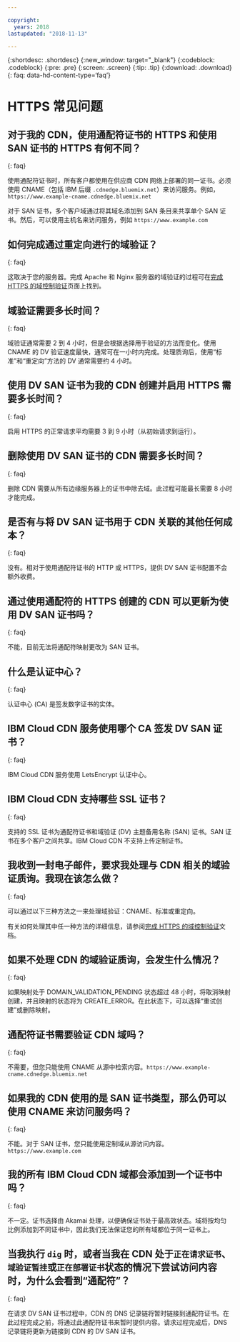 ```yaml
---

copyright:
  years: 2018
lastupdated: "2018-11-13"

---
```


{:shortdesc: .shortdesc}
{:new_window: target="_blank"}
{:codeblock: .codeblock}
{:pre: .pre}
{:screen: .screen}
{:tip: .tip}
{:download: .download}
{: faq: data-hd-content-type=‘faq’}

# HTTPS 常见问题 

## 对于我的 CDN，使用通配符证书的 HTTPS 和使用 SAN 证书的 HTTPS 有何不同？
{: faq}

使用通配符证书时，所有客户都使用在供应商 CDN 网络上部署的同一证书。必须使用 CNAME（包括 IBM 后缀 `.cdnedge.bluemix.net`）来访问服务。例如，`https://www.example-cname.cdnedge.bluemix.net`

对于 SAN 证书，多个客户域通过将其域名添加到 SAN 条目来共享单个 SAN 证书。然后，可以使用主机名来访问服务，例如 `https://www.example.com`

## 如何完成通过重定向进行的域验证？
{: faq}

这取决于您的服务器。完成 Apache 和 Nginx 服务器的域验证的过程可在[完成 HTTPS 的域控制验证](how-to-https.html#redirect)页面上找到。

## 域验证需要多长时间？
{: faq}

域验证通常需要 2 到 4 小时，但是会根据选择用于验证的方法而变化。使用 CNAME 的 DV 验证速度最快，通常可在一小时内完成。处理质询后，使用“标准”和“重定向”方法的 DV 通常需要约 4 小时。

## 使用 DV SAN 证书为我的 CDN 创建并启用 HTTPS 需要多长时间？
{: faq}

启用 HTTPS 的正常请求平均需要 3 到 9 小时（从初始请求到运行）。

## 删除使用 DV SAN 证书的 CDN 需要多长时间？
{: faq}

删除 CDN 需要从所有边缘服务器上的证书中除去域。此过程可能最长需要 8 小时才能完成。

## 是否有与将 DV SAN 证书用于 CDN 关联的其他任何成本？
{: faq}

没有。相对于使用通配符证书的 HTTP 或 HTTPS，提供 DV SAN 证书配置不会额外收费。

## 通过使用通配符的 HTTPS 创建的 CDN 可以更新为使用 DV SAN 证书吗？
{: faq}

不能，目前无法将通配符映射更改为 SAN 证书。

## 什么是认证中心？
{: faq}

认证中心 (CA) 是签发数字证书的实体。

## IBM Cloud CDN 服务使用哪个 CA 签发 DV SAN 证书？
{: faq}

IBM Cloud CDN 服务使用 LetsEncrypt 认证中心。

## IBM Cloud CDN 支持哪些 SSL 证书？
{: faq}

支持的 SSL 证书为通配符证书和域验证 (DV) 主题备用名称 (SAN) 证书。SAN 证书在多个客户之间共享。IBM Cloud CDN 不支持上传定制证书。

## 我收到一封电子邮件，要求我处理与 CDN 相关的域验证质询。我现在该怎么做？
{: faq}

可以通过以下三种方法之一来处理域验证：CNAME、标准或重定向。

有关如何处理其中任一种方法的详细信息，请参阅[完成 HTTPS 的域控制验证](how-to-https.html#how-to-https.html#initial-steps-to-domain-control-validation)文档。

## 如果不处理 CDN 的域验证质询，会发生什么情况？
{: faq}

如果映射处于 DOMAIN_VALIDATION_PENDING 状态超过 48 小时，将取消映射创建，并且映射的状态将为 CREATE_ERROR。在此状态下，可以选择“重试创建”或删除映射。

## 通配符证书需要验证 CDN 域吗？
{: faq}

不需要，但您只能使用 CNAME 从源中检索内容。`https://www.example-cname.cdnedge.bluemix.net`

## 如果我的 CDN 使用的是 SAN 证书类型，那么仍可以使用 CNAME 来访问服务吗？
{: faq}

不能。对于 SAN 证书，您只能使用定制域从源访问内容。`https://www.example.com`

## 我的所有 IBM Cloud CDN 域都会添加到一个证书中吗？
{: faq}

不一定。证书选择由 Akamai 处理，以便确保证书处于最高效状态。域将按均匀比例添加到不同证书中，因此我们无法保证您的所有域都位于同一证书上。

## 当我执行 `dig` 时，或者当我在 CDN 处于`正在请求证书`、`域验证暂挂`或`正在部署证书`状态的情况下尝试访问内容时，为什么会看到“通配符”？
{: faq}

在请求 DV SAN 证书过程中，CDN 的 DNS 记录链将暂时链接到通配符证书。在此过程完成之前，将通过此通配符证书来暂时提供内容。请求过程完成后，DNS 记录链将更新为链接到 CDN 的 DV SAN 证书。
